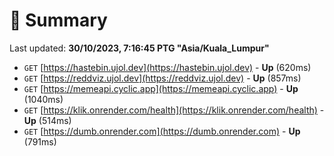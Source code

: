 # 📖 Summary
Last updated: **30/10/2023, 7:16:45 PTG "Asia/Kuala_Lumpur"**

- `GET` [https://hastebin.ujol.dev](https://hastebin.ujol.dev) - **Up** (620ms)
- `GET` [https://reddviz.ujol.dev](https://reddviz.ujol.dev) - **Up** (857ms)
- `GET` [https://memeapi.cyclic.app](https://memeapi.cyclic.app) - **Up** (1040ms)
- `GET` [https://klik.onrender.com/health](https://klik.onrender.com/health) - **Up** (514ms)
- `GET` [https://dumb.onrender.com](https://dumb.onrender.com) - **Up** (791ms)
